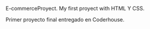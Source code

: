 E-commerceProyect. My first proyect with HTML Y CSS. 

Primer proyecto final entregado en Coderhouse. 
